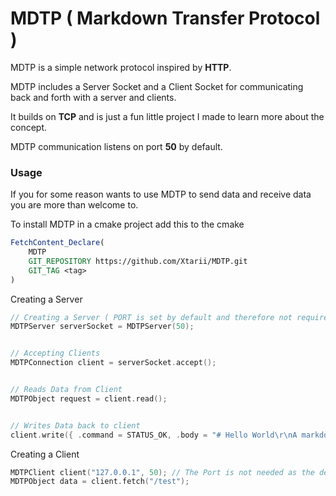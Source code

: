 # MDTP ( Markdown Transfer Protocol )

MDTP is a simple network protocol inspired by **HTTP**.

MDTP includes a Server Socket and a Client Socket for
communicating back and forth with a server and clients.

It builds on **TCP** and is just a fun little project
I made to learn more about the concept.

MDTP communication listens on port **50** by default.





### Usage

If you for some reason wants to use MDTP to send data
and receive data you are more than welcome to.

To install MDTP in a cmake project add this to the cmake
```cmake
FetchContent_Declare(
    MDTP
    GIT_REPOSITORY https://github.com/Xtarii/MDTP.git
    GIT_TAG <tag>
)
```



Creating a Server
```cpp
// Creating a Server ( PORT is set by default and therefore not required )
MDTPServer serverSocket = MDTPServer(50);


// Accepting Clients
MDTPConnection client = serverSocket.accept();


// Reads Data from Client
MDTPObject request = client.read();


// Writes Data back to client
client.write({ .command = STATUS_OK, .body = "# Hello World\r\nA markdown protocol" });
```

Creating a Client
```cpp
MDTPClient client("127.0.0.1", 50); // The Port is not needed as the default is 50
MDTPObject data = client.fetch("/test");
```
